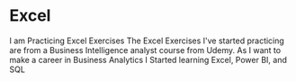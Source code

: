 # Excel
I am Practicing Excel Exercises
The Excel Exercises I've started practicing are from a Business Intelligence analyst course from Udemy. As I want to make a career in Business Analytics I Started learning Excel, Power BI, and SQL

